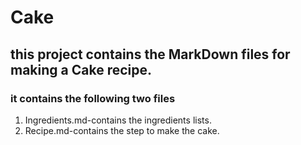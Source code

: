 # Cake
## this project contains the MarkDown files for making a Cake recipe.
 ### it contains the following two files
 1. Ingredients.md-contains the ingredients lists.
 2. Recipe.md-contains the step to make the cake.